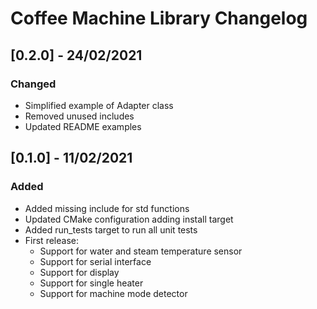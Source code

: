 # Coffee Machine Library Changelog

## [0.2.0] - 24/02/2021
### Changed
- Simplified example of Adapter class
- Removed unused includes
- Updated README examples

## [0.1.0] - 11/02/2021
### Added
- Added missing include for std functions
- Updated CMake configuration adding install target
- Added run_tests target to run all unit tests
- First release:
  - Support for water and steam temperature sensor
  - Support for serial interface
  - Support for display
  - Support for single heater
  - Support for machine mode detector
